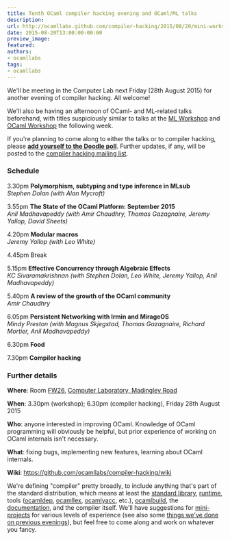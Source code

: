 ```yaml
---
title: Tenth OCaml compiler hacking evening and OCaml/ML talks
description:
url: http://ocamllabs.github.com/compiler-hacking/2015/08/20/mini-workshop
date: 2015-08-20T13:00:00-00:00
preview_image:
featured:
authors:
- ocamllabs
tags:
- ocamllabs
---
```


<p>We'll be meeting in the Computer Lab next Friday (28th August 2015) for another evening of compiler hacking.  All welcome!</p>

<p>We'll also be having an afternoon of OCaml- and ML-related talks beforehand, with titles suspiciously similar to talks at the <a href="http://www.mlworkshop.org/ml2015/">ML Workshop</a> and <a href="https://ocaml.org/meetings/ocaml/2015/">OCaml Workshop</a> the following week.</p>

<p>If you're planning to come along to either the talks or to compiler hacking, please <strong><a href="http://doodle.com/82arpxipidgqbvwi">add yourself to the Doodle poll</a></strong>.  Further updates, if any, will be posted to the <a href="http://lists.ocaml.org/listinfo/cam-compiler-hacking">compiler hacking mailing list</a>.</p>

<h3>Schedule</h3>

<p>3.30pm <strong>Polymorphism, subtyping and type inference in MLsub</strong><br/>
<em>Stephen Dolan (with Alan Mycroft)</em></p>

<p>3.55pm <strong>The State of the OCaml Platform: September 2015</strong><br/>
<em>Anil Madhavapeddy (with Amir Chaudhry, Thomas Gazagnaire, Jeremy Yallop, David Sheets)</em></p>

<p>4.20pm <strong>Modular macros</strong><br/>
<em>Jeremy Yallop (with Leo White)</em></p>

<p>4.45pm Break</p>

<p>5.15pm <strong>Effective Concurrency through Algebraic Effects</strong><br/>
<em>KC Sivaramakrishnan (with Stephen Dolan, Leo White, Jeremy Yallop, Anil Madhavapeddy)</em></p>

<p>5.40pm <strong>A review of the growth of the OCaml community</strong><br/>
<em>Amir Chaudhry</em></p>

<p>6.05pm <strong>Persistent Networking with Irmin and MirageOS</strong><br/>
<em>Mindy Preston (with Magnus Skjegstad, Thomas Gazagnaire, Richard Mortier, Anil Madhavapeddy)</em></p>

<p>6.30pm <strong>Food</strong></p>

<p>7.30pm <strong>Compiler hacking</strong></p>

<h3>Further details</h3>

<p><strong>Where</strong>: Room <a href="http://www.cl.cam.ac.uk/research/dtg/openroommap/static/?s=FW26&amp;labels=1">FW26</a>, <a href="http://www.cl.cam.ac.uk/directions/">Computer Laboratory, Madingley Road</a></p>

<p><strong>When</strong>: 3.30pm (workshop); 6.30pm (compiler hacking), Friday 28th August 2015</p>

<p><strong>Who</strong>: anyone interested in improving OCaml. Knowledge of OCaml programming will obviously be helpful, but prior experience of working on OCaml internals isn't necessary.</p>

<p><strong>What</strong>: fixing bugs, implementing new features, learning about OCaml internals.</p>

<p><strong>Wiki</strong>: <a href="https://github.com/ocamllabs/compiler-hacking/wiki">https://github.com/ocamllabs/compiler-hacking/wiki</a></p>

<p>We're defining &quot;compiler&quot; pretty broadly, to include anything that's part of the standard distribution, which means at least the <a href="http://caml.inria.fr/pub/docs/manual-ocaml-4.01/libref/index.html">standard library</a>, <a href="http://caml.inria.fr/pub/docs/manual-ocaml-4.00/manual024.html">runtime</a>, tools (<a href="http://caml.inria.fr/pub/docs/manual-ocaml-4.01/depend.html">ocamldep</a>, <a href="http://caml.inria.fr/pub/docs/manual-ocaml-4.00/manual026.html#toc105">ocamllex</a>, <a href="http://caml.inria.fr/pub/docs/manual-ocaml-4.00/manual026.html#toc107">ocamlyacc</a>, etc.), <a href="http://caml.inria.fr/pub/docs/manual-ocaml-4.00/manual032.html">ocamlbuild</a>, the <a href="http://caml.inria.fr/resources/doc/index.en.html">documentation</a>, and the compiler itself. We'll have suggestions for <a href="https://github.com/ocamllabs/compiler-hacking/wiki/Things-to-work-on">mini-projects</a> for various levels of experience (see also some <a href="https://github.com/ocamllabs/compiler-hacking/wiki/Things-previously-worked-on">things we've done on previous evenings</a>), but feel free to come along and work on whatever you fancy.</p>

